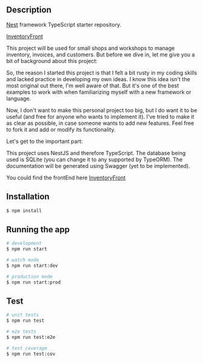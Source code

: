 ## Description

[Nest](https://github.com/nestjs/nest) framework TypeScript starter repository.

[InventoryFront](https://github.com/havsalazar/Inventory-Manager-FrontEnd)
 

This project will be used for small shops and workshops to manage inventory, invoices, and customers. But before we dive in, let me give you a bit of background about this project:

So, the reason I started this project is that I felt a bit rusty in my coding skills and lacked practice in developing my own ideas. I know this idea isn't the most original out there, I'm well aware of that. But it's one of the best examples to work with when familiarizing myself with a new framework or language.

Now, I don't want to make this personal project too big, but I do want it to be useful (and free for anyone who wants to implement it). I've tried to make it as clear as possible, in case someone wants to add new features. Feel free to fork it and add or modify its functionality.

Let's get to the important part:

This project uses NestJS and therefore TypeScript. The database being used is SQLite (you can change it to any supported by TypeORM). The documentation will be generated using Swagger (yet to be implemented).

You could find the frontEnd here [InventoryFront](https://github.com/havsalazar/Inventory-Manager-FrontEnd) 


## Installation

```bash
$ npm install
```

## Running the app

```bash
# development
$ npm run start

# watch mode
$ npm run start:dev

# production mode
$ npm run start:prod
```

## Test

```bash
# unit tests
$ npm run test

# e2e tests
$ npm run test:e2e

# test coverage
$ npm run test:cov
```

 
